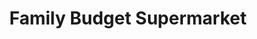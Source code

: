 ---
title: "Family Budget Supermarket"
url: /pompano-beach/family-budget-supermarket/
shop: supermarket
---